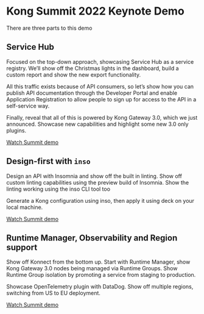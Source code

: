 # Kong Summit 2022 Keynote Demo

There are three parts to this demo

## Service Hub

Focused on the top-down approach, showcasing Service Hub as a service registry. We’ll show off the Christmas lights in the dashboard, build a custom report and show the new export functionality.

All this traffic exists because of API consumers, so let’s show how you can publish API documentation through the Developer Portal and enable Application Registration to allow people to sign up for access to the API in a self-service way.

Finally, reveal that all of this is powered by Kong Gateway 3.0, which we just announced. Showcase new capabilities and highlight some new 3.0 only plugins.

[Watch Summit demo](https://youtu.be/GBVgzhArRDU?t=1430)

## Design-first with `inso`

Design an API with Insomnia and show off the built in linting. Show off custom linting capabilities using the preview build of Insomnia. Show the linting working using the inso CLI tool too

Generate a Kong configuration using inso, then apply it using deck on your local machine.

[Watch Summit demo](https://www.youtube.com/watch?v=nwFZn7WF81M&t=705s)

## Runtime Manager, Observability and Region support

Show off Konnect from the bottom up. Start with Runtime Manager, show Kong Gateway 3.0 nodes being managed via Runtime Groups. Show Runtime Group isolation by promoting a service from staging to production.

Showcase OpenTelemetry plugin with DataDog. Show off multiple regions, switching from US to EU deployment.

[Watch Summit demo](https://www.youtube.com/watch?v=nwFZn7WF81M&t=2598s)
